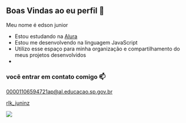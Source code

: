 ## Boas Vindas ao eu perfil  💙 

Meu nome é edson junior

- Estou estudando na [Alura](www.alura.com.br)
 - Estou me desenvolvendo na linguagem JavaScript
 - Utilizo esse espaço para minha organização e compartilhamento do meus projetos desenvolvidos
 -
 ### você entrar em contato comigo 📫

 00001106594721ap@al.educacao.sp.gov.br

[rlk_juninz]( https://www.instagram.com/rlk_juninz?igsh=MTI3ejNqbmRzMWtlaw==
)

![](https://media1.tenor.com/m/9Nz-xlpzvRgAAAAC/neymar-jr.gif)
